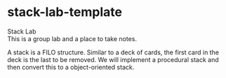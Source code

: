 # stack-lab-template  
Stack Lab  
This is a group lab and a place to take notes.  

A stack is a FILO structure. Similar to a deck of cards, the first card in the deck is the last to be removed. We will implement a procedural stack and then convert this to a object-oriented stack.
